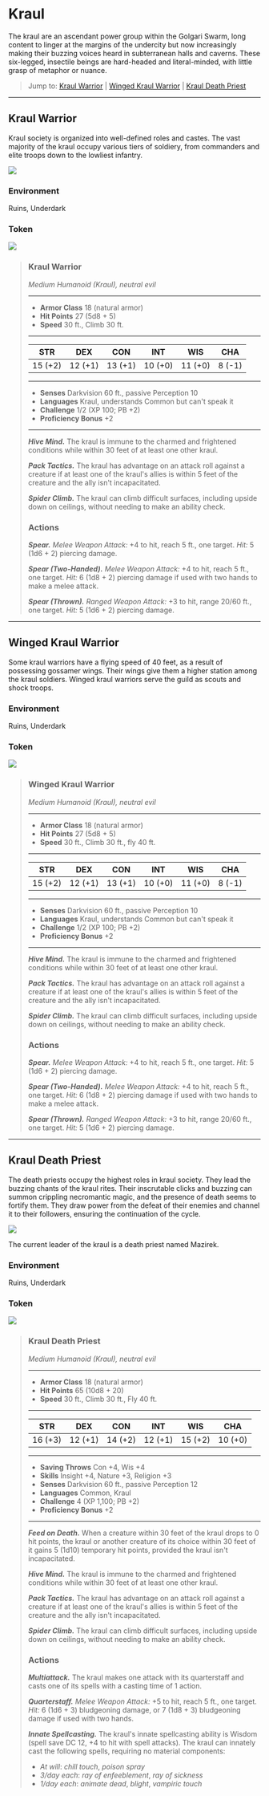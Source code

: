 # Kraul

The kraul are an ascendant power group within the Golgari Swarm, long content to linger at the margins of the undercity but now increasingly making their buzzing voices heard in subterranean halls and caverns. These six-legged, insectile beings are hard-headed and literal-minded, with little grasp of metaphor or nuance.

> Jump to: [Kraul Warrior](Krauls.md#kraul-warrior) | [Winged Kraul Warrior](Krauls.md#winged-kraul-warrior) | [Kraul Death Priest](Krauls.md#kraul-death-priest)

---

## Kraul Warrior
Kraul society is organized into well-defined roles and castes. The vast majority of the kraul occupy various tiers of soldiery, from commanders and elite troops down to the lowliest infantry.

![](./Krauls-KraulWarrior.webp)

### Environment
Ruins, Underdark

### Token
![](Krauls-KraulWarrior-Token.webp)

>### Kraul Warrior
>*Medium Humanoid (Kraul), neutral evil*
>___
>- **Armor Class** 18 (natural armor)
>- **Hit Points** 27 (5d8 + 5)
>- **Speed** 30 ft., Climb 30 ft.
>___
>|STR|DEX|CON|INT|WIS|CHA|
>|:---:|:---:|:---:|:---:|:---:|:---:|
>|15 (+2)|12 (+1)|13 (+1)|10 (+0)|11 (+0)|8 (-1)|
>___
>- **Senses** Darkvision 60 ft., passive Perception 10
>- **Languages** Kraul, understands Common but can't speak it
>- **Challenge** 1/2 (XP 100; PB +2)
>- **Proficiency Bonus** +2
>___
>***Hive Mind.*** The kraul is immune to the charmed and frightened conditions while within 30 feet of at least one other kraul.  
>
>***Pack Tactics.*** The kraul has advantage on an attack roll against a creature if at least one of the kraul's allies is within 5 feet of the creature and the ally isn't incapacitated.  
>
>***Spider Climb.*** The kraul can climb difficult surfaces, including upside down on ceilings, without needing to make an ability check.  
>
>### Actions
>***Spear.*** *Melee Weapon Attack:* +4 to hit, reach 5 ft., one target. *Hit:* 5 (1d6 + 2) piercing damage.
>
>***Spear (Two-Handed).*** *Melee Weapon Attack:* +4 to hit, reach 5 ft., one target. *Hit:* 6 (1d8 + 2) piercing damage if used with two hands to make a melee attack.
>
>***Spear (Thrown).*** *Ranged Weapon Attack:* +3 to hit, range 20/60 ft., one target. *Hit:* 5 (1d6 + 2) piercing damage.
>

---

## Winged Kraul Warrior
Some kraul warriors have a flying speed of 40 feet, as a result of possessing gossamer wings. Their wings give them a higher station among the kraul soldiers. Winged kraul warriors serve the guild as scouts and shock troops.

### Environment
Ruins, Underdark

### Token
![](Krauls-KraulWarrior-Token.webp)

>### Winged Kraul Warrior
>*Medium Humanoid (Kraul), neutral evil*
>___
>- **Armor Class** 18 (natural armor)
>- **Hit Points** 27 (5d8 + 5)
>- **Speed** 30 ft., Climb 30 ft., fly 40 ft.
>___
>|**STR**|**DEX**|**CON**|**INT**|**WIS**|**CHA**|
>|:---:|:---:|:---:|:---:|:---:|:---:|
>|15 (+2)|12 (+1)|13 (+1)|10 (+0)|11 (+0)|8 (-1)|
>___
>- **Senses** Darkvision 60 ft., passive Perception 10
>- **Languages** Kraul, understands Common but can't speak it
>- **Challenge** 1/2 (XP 100; PB +2)
>- **Proficiency Bonus** +2
>___
>***Hive Mind.*** The kraul is immune to the charmed and frightened conditions while within 30 feet of at least one other kraul.  
>
>***Pack Tactics.*** The kraul has advantage on an attack roll against a creature if at least one of the kraul's allies is within 5 feet of the creature and the ally isn't incapacitated.  
>
>***Spider Climb.*** The kraul can climb difficult surfaces, including upside down on ceilings, without needing to make an ability check.  
>
>### Actions
>***Spear.*** *Melee Weapon Attack:* +4 to hit, reach 5 ft., one target. *Hit:* 5 (1d6 + 2) piercing damage.
>
>***Spear (Two-Handed).*** *Melee Weapon Attack:* +4 to hit, reach 5 ft., one target. *Hit:* 6 (1d8 + 2) piercing damage if used with two hands to make a melee attack.
>
>***Spear (Thrown).*** *Ranged Weapon Attack:* +3 to hit, range 20/60 ft., one target. *Hit:* 5 (1d6 + 2) piercing damage.
>

---

## Kraul Death Priest

The death priests occupy the highest roles in kraul society. They lead the buzzing chants of the kraul rites. Their inscrutable clicks and buzzing can summon crippling necromantic magic, and the presence of death seems to fortify them. They draw power from the defeat of their enemies and channel it to their followers, ensuring the continuation of the cycle.

![](./Krauls-KraulDeathPriest.webp)

The current leader of the kraul is a death priest named Mazirek.

### Environment
Ruins, Underdark

### Token
![](Krauls-KraulDeathPriest-Token.webp)


>### Kraul Death Priest
>*Medium Humanoid (Kraul), neutral evil*
>___
>- **Armor Class** 18 (natural armor)
>- **Hit Points** 65 (10d8 + 20)
>- **Speed** 30 ft., Climb 30 ft., Fly 40 ft.
>___
>|**STR**|**DEX**|**CON**|**INT**|**WIS**|**CHA**|
>|:---:|:---:|:---:|:---:|:---:|:---:|
>|16 (+3)|12 (+1)|14 (+2)|12 (+1)|15 (+2)|10 (+0)|
>___
>- **Saving Throws** Con +4, Wis +4
>- **Skills** Insight +4, Nature +3, Religion +3
>- **Senses** Darkvision 60 ft., passive Perception 12
>- **Languages** Common, Kraul
>- **Challenge** 4 (XP 1,100; PB +2)
>- **Proficiency Bonus** +2
>___
>***Feed on Death.*** When a creature within 30 feet of the kraul drops to 0 hit points, the kraul or another creature of its choice within 30 feet of it gains 5 (1d10) temporary hit points, provided the kraul isn't incapacitated.  
>
>***Hive Mind.*** The kraul is immune to the charmed and frightened conditions while within 30 feet of at least one other kraul.  
>
>***Pack Tactics.*** The kraul has advantage on an attack roll against a creature if at least one of the kraul's allies is within 5 feet of the creature and the ally isn't incapacitated.  
>
>***Spider Climb.*** The kraul can climb difficult surfaces, including upside down on ceilings, without needing to make an ability check.  
>
>### Actions
>***Multiattack.*** The kraul makes one attack with its quarterstaff and casts one of its spells with a casting time of 1 action.  
>
>***Quarterstaff.*** *Melee Weapon Attack:*  +5 to hit, reach 5 ft., one target. *Hit:* 6 (1d6 + 3) bludgeoning damage, or 7 (1d8 + 3) bludgeoning damage if used with two hands.
>
>***Innate Spellcasting.*** The kraul's innate spellcasting ability is Wisdom (spell save DC 12, +4 to hit with spell attacks). The kraul can innately cast the following spells, requiring no material components:  
>
>* *At will*: *chill touch*, *poison spray*  
>* *3/day each*: *ray of enfeeblement*, *ray of sickness*  
>* *1/day each*: *animate dead*, *blight*, *vampiric touch*  
>
